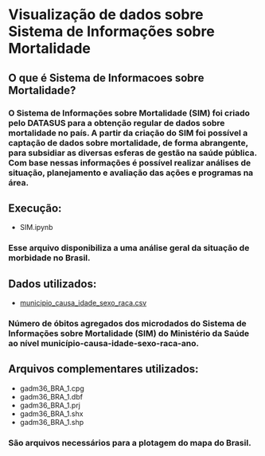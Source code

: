 # **Visualização de dados sobre Sistema de Informações sobre Mortalidade**

## O que é Sistema de Informacoes sobre Mortalidade?

### O Sistema de Informações sobre Mortalidade (SIM) foi criado pelo DATASUS para a obtenção regular de dados sobre mortalidade no país. A partir da criação do SIM foi possível a captação de dados sobre mortalidade, de forma abrangente, para subsidiar as diversas esferas de gestão na saúde pública. Com base nessas informações é possível realizar análises de situação, planejamento e avaliação das ações e programas na área.

## Execução:

- SIM.ipynb

### Esse arquivo disponibiliza a uma análise geral da situação de morbidade no Brasil.

## Dados utilizados:

- [municipio_causa_idade_sexo_raca.csv](https://basedosdados.org/dataset/br-ms-sim?bdm_table=municipio_causa_idade_sexo_raca)

### Número de óbitos agregados dos microdados do Sistema de Informações sobre Mortalidade (SIM) do Ministério da Saúde ao nível município-causa-idade-sexo-raca-ano.

## Arquivos complementares utilizados:

- gadm36_BRA_1.cpg
- gadm36_BRA_1.dbf
- gadm36_BRA_1.prj
- gadm36_BRA_1.shx
- gadm36_BRA_1.shp

### São arquivos necessários para a plotagem do mapa do Brasil.
